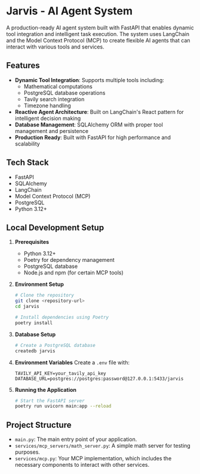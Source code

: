 # Jarvis - AI Agent System

A production-ready AI agent system built with FastAPI that enables dynamic tool integration and intelligent task execution. The system uses LangChain and the Model Context Protocol (MCP) to create flexible AI agents that can interact with various tools and services.

## Features

- **Dynamic Tool Integration**: Supports multiple tools including:
  - Mathematical computations
  - PostgreSQL database operations 
  - Tavily search integration
  - Timezone handling
- **Reactive Agent Architecture**: Built on LangChain's React pattern for intelligent decision making
- **Database Management**: SQLAlchemy ORM with proper tool management and persistence
- **Production Ready**: Built with FastAPI for high performance and scalability

## Tech Stack

- FastAPI
- SQLAlchemy
- LangChain
- Model Context Protocol (MCP)
- PostgreSQL
- Python 3.12+

## Local Development Setup

1. **Prerequisites**
   - Python 3.12+
   - Poetry for dependency management
   - PostgreSQL database
   - Node.js and npm (for certain MCP tools)

2. **Environment Setup**
   ```bash
   # Clone the repository
   git clone <repository-url>
   cd jarvis

   # Install dependencies using Poetry
   poetry install
   ```

3. **Database Setup**
   ```bash
   # Create a PostgreSQL database
   createdb jarvis

   ```

4. **Environment Variables**
   Create a `.env` file with:
   ```
   TAVILY_API_KEY=your_tavily_api_key
   DATABASE_URL=postgres://postgres:password@127.0.0.1:5433/jarvis
   ```

5. **Running the Application**
   ```bash
   # Start the FastAPI server
   poetry run uvicorn main:app --reload
   ```

## Project Structure
- `main.py`: The main entry point of your application.
- `services/mcp_servers/math_server.py`: A simple math server for testing purposes.
- `services/mcp.py`: Your MCP implementation, which includes the necessary components to interact with other services.
